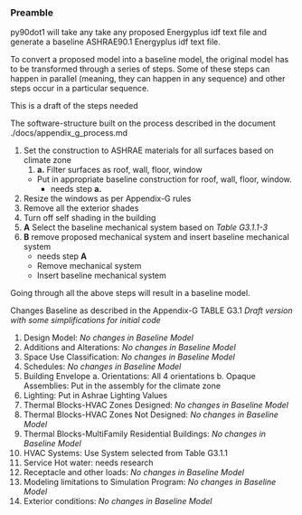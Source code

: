 ### Preamble
py90dot1 will take any take any proposed Energyplus idf text file and generate a baseline ASHRAE90.1 Energyplus idf text file.

To convert a proposed model into a baseline model, the original model has to be transformed through a series of steps. Some of these steps can happen in parallel (meaning, they can happen in any sequence) and other steps occur in a particular sequence.

This is a draft of the steps needed

The software-structure built on the process described in the document ./docs/appendix_g_process.md

1.  Set the construction to ASHRAE materials for all surfaces based on climate zone
    1. **a.** Filter surfaces as roof, wall, floor, window
    - Put in appropriate baseline construction for roof, wall, floor, window.
        - needs step **a.**
2. Resize the windows as per Appendix-G rules
3. Remove all the exterior shades
4. Turn off self shading in the building
5. **A** Select the baseline mechanical system based on *Table G3.1.1-3*
6. **B** remove proposed mechanical system and insert baseline mechanical system
    - needs step **A**
    - Remove mechanical system
    - Insert baseline mechanical system

Going through all the above steps will result in a baseline model.

Changes Baseline as described in the Appendix-G TABLE G3.1
*Draft version with some simplifications for initial code*
1. Design Model: *No changes in Baseline Model*
2. Additions and Alterations: *No changes in Baseline Model*
3. Space Use Classification: *No changes in Baseline Model*
4. Schedules: *No changes in Baseline Model*
5. Building Envelope
    a. Orientations: All 4 orientations
    b. Opaque Assemblies: Put in the assembly for the climate zone
6. Lighting: Put in Ashrae Lighting Values
7. Thermal Blocks-HVAC Zones Designed: *No changes in Baseline Model*
8. Thermal Blocks-HVAC Zones Not Designed: *No changes in Baseline Model*
9. Thermal Blocks-MultiFamily Residential Buildings: *No changes in Baseline Model*
10. HVAC Systems: Use System selected from Table G3.1.1
11. Service Hot water: needs research
12. Receptacle and other loads: *No changes in Baseline Model*
13. Modeling limitations to Simulation Program: *No changes in Baseline Model*
14. Exterior conditions: *No changes in Baseline Model*
